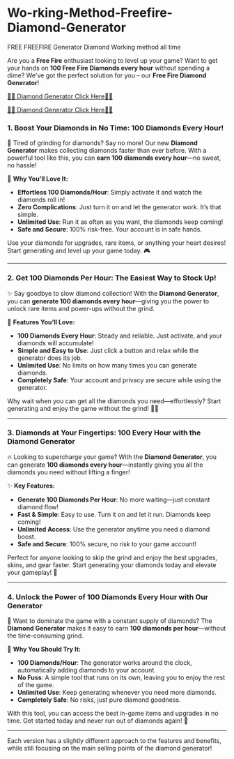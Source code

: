 # Wo-rking-Method-Freefire-Diamond-Generator

FREE FREEFIRE Generator Diamond Working method all time

Are you a **Free Fire** enthusiast looking to level up your game? Want to get your hands on **100 Free Fire Diamonds every hour** without spending a dime? We've got the perfect solution for you – our **Free Fire Diamond Generator**!  

[💎💎 Diamond Generator Click Here💎💎](https://shorturl.at/24FT5)

[💎💎 Diamond Generator Click Here💎💎](https://shorturl.at/24FT5)

### 1. **Boost Your Diamonds in No Time: 100 Diamonds Every Hour!**  
💎 Tired of grinding for diamonds? Say no more! Our new **Diamond Generator** makes collecting diamonds faster than ever before. With a powerful tool like this, you can **earn 100 diamonds every hour**—no sweat, no hassle!

🔹 **Why You’ll Love It:**  
- **Effortless 100 Diamonds/Hour**: Simply activate it and watch the diamonds roll in!
- **Zero Complications**: Just turn it on and let the generator work. It’s that simple.
- **Unlimited Use**: Run it as often as you want, the diamonds keep coming!
- **Safe and Secure**: 100% risk-free. Your account is in safe hands.

Use your diamonds for upgrades, rare items, or anything your heart desires! Start generating and level up your game today. 🎮

---

### 2. **Get 100 Diamonds Per Hour: The Easiest Way to Stock Up!**  
✨ Say goodbye to slow diamond collection! With the **Diamond Generator**, you can **generate 100 diamonds every hour**—giving you the power to unlock rare items and power-ups without the grind.

🔹 **Features You’ll Love:**  
- **100 Diamonds Every Hour**: Steady and reliable. Just activate, and your diamonds will accumulate!
- **Simple and Easy to Use**: Just click a button and relax while the generator does its job.
- **Unlimited Use**: No limits on how many times you can generate diamonds.
- **Completely Safe**: Your account and privacy are secure while using the generator.

Why wait when you can get all the diamonds you need—effortlessly? Start generating and enjoy the game without the grind! 💎🎉

---

### 3. **Diamonds at Your Fingertips: 100 Every Hour with the Diamond Generator**  
🔥 Looking to supercharge your game? With the **Diamond Generator**, you can generate **100 diamonds every hour**—instantly giving you all the diamonds you need without lifting a finger!

✨ **Key Features:**  
- **Generate 100 Diamonds Per Hour**: No more waiting—just constant diamond flow!
- **Fast & Simple**: Easy to use. Turn it on and let it run. Diamonds keep coming!
- **Unlimited Access**: Use the generator anytime you need a diamond boost.
- **Safe and Secure**: 100% secure, no risk to your game account!

Perfect for anyone looking to skip the grind and enjoy the best upgrades, skins, and gear faster. Start generating your diamonds today and elevate your gameplay! 🌟

---

### 4. **Unlock the Power of 100 Diamonds Every Hour with Our Generator**  
💎 Want to dominate the game with a constant supply of diamonds? The **Diamond Generator** makes it easy to earn **100 diamonds per hour**—without the time-consuming grind.

🌟 **Why You Should Try It:**  
- **100 Diamonds/Hour**: The generator works around the clock, automatically adding diamonds to your account.
- **No Fuss**: A simple tool that runs on its own, leaving you to enjoy the rest of the game.
- **Unlimited Use**: Keep generating whenever you need more diamonds.
- **Completely Safe**: No risks, just pure diamond goodness.

With this tool, you can access the best in-game items and upgrades in no time. Get started today and never run out of diamonds again! 🚀

---

Each version has a slightly different approach to the features and benefits, while still focusing on the main selling points of the diamond generator!

